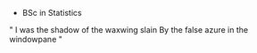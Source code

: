 - BSc in Statistics

" I was the shadow of the waxwing slain
By the false azure in the windowpane "
